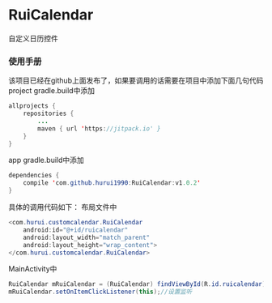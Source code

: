 # RuiCalendar
自定义日历控件
### 使用手册
该项目已经在github上面发布了，如果要调用的话需要在项目中添加下面几句代码
project gradle.build中添加
```java
allprojects {
	repositories {
		...
		maven { url 'https://jitpack.io' }
	}
}
```
app gradle.build中添加
```java
dependencies {
    compile 'com.github.hurui1990:RuiCalendar:v1.0.2'
}
```
具体的调用代码如下：
布局文件中
```java
<com.hurui.customcalendar.RuiCalendar
    android:id="@+id/ruicalendar"
    android:layout_width="match_parent"
    android:layout_height="wrap_content">
</com.hurui.customcalendar.RuiCalendar>
```
MainActivity中
```java
RuiCalendar mRuiCalendar = (RuiCalendar) findViewById(R.id.ruicalendar);//获取控件
mRuiCalendar.setOnItemClickListener(this);//设置监听
```
